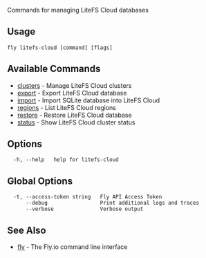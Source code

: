Commands for managing LiteFS Cloud databases

## Usage
~~~
fly litefs-cloud [command] [flags]
~~~

## Available Commands
* [clusters](/docs/flyctl/fly-litefs-cloud-clusters/)	 - Manage LiteFS Cloud clusters
* [export](/docs/flyctl/fly-litefs-cloud-export/)	 - Export LiteFS Cloud database
* [import](/docs/flyctl/fly-litefs-cloud-import/)	 - Import SQLite database into LiteFS Cloud
* [regions](/docs/flyctl/fly-litefs-cloud-regions/)	 - List LiteFS Cloud regions
* [restore](/docs/flyctl/fly-litefs-cloud-restore/)	 - Restore LiteFS Cloud database
* [status](/docs/flyctl/fly-litefs-cloud-status/)	 - Show LiteFS Cloud cluster status

## Options

~~~
  -h, --help   help for litefs-cloud
~~~

## Global Options

~~~
  -t, --access-token string   Fly API Access Token
      --debug                 Print additional logs and traces
      --verbose               Verbose output
~~~

## See Also

* [fly](/docs/flyctl/fly/)	 - The Fly.io command line interface


